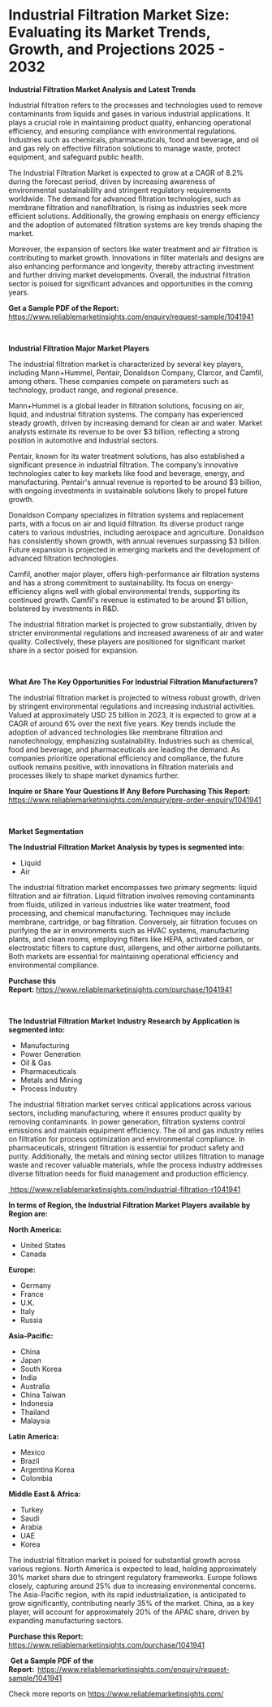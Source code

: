 <p><h1>Industrial Filtration Market Size: Evaluating its Market Trends, Growth, and Projections 2025 - 2032</h1></p><p><strong>Industrial Filtration Market Analysis and Latest Trends</strong></p>
<p><p>Industrial filtration refers to the processes and technologies used to remove contaminants from liquids and gases in various industrial applications. It plays a crucial role in maintaining product quality, enhancing operational efficiency, and ensuring compliance with environmental regulations. Industries such as chemicals, pharmaceuticals, food and beverage, and oil and gas rely on effective filtration solutions to manage waste, protect equipment, and safeguard public health.</p><p>The Industrial Filtration Market is expected to grow at a CAGR of 8.2% during the forecast period, driven by increasing awareness of environmental sustainability and stringent regulatory requirements worldwide. The demand for advanced filtration technologies, such as membrane filtration and nanofiltration, is rising as industries seek more efficient solutions. Additionally, the growing emphasis on energy efficiency and the adoption of automated filtration systems are key trends shaping the market. </p><p>Moreover, the expansion of sectors like water treatment and air filtration is contributing to market growth. Innovations in filter materials and designs are also enhancing performance and longevity, thereby attracting investment and further driving market developments. Overall, the industrial filtration sector is poised for significant advances and opportunities in the coming years.</p></p>
<p><strong>Get a Sample PDF of the Report:&nbsp;</strong> <a href="https://www.reliablemarketinsights.com/enquiry/request-sample/1041941?utm_campaign=2240&utm_medium=2&utm_source=Github&utm_content=ia&utm_term=08042025&utm_id=industrial-filtration">https://www.reliablemarketinsights.com/enquiry/request-sample/1041941</a></p>
<p>&nbsp;</p>
<p><strong>Industrial Filtration Major Market Players</strong></p>
<p><p>The industrial filtration market is characterized by several key players, including Mann+Hummel, Pentair, Donaldson Company, Clarcor, and Camfil, among others. These companies compete on parameters such as technology, product range, and regional presence.</p><p>Mann+Hummel is a global leader in filtration solutions, focusing on air, liquid, and industrial filtration systems. The company has experienced steady growth, driven by increasing demand for clean air and water. Market analysts estimate its revenue to be over $3 billion, reflecting a strong position in automotive and industrial sectors.</p><p>Pentair, known for its water treatment solutions, has also established a significant presence in industrial filtration. The company’s innovative technologies cater to key markets like food and beverage, energy, and manufacturing. Pentair's annual revenue is reported to be around $3 billion, with ongoing investments in sustainable solutions likely to propel future growth.</p><p>Donaldson Company specializes in filtration systems and replacement parts, with a focus on air and liquid filtration. Its diverse product range caters to various industries, including aerospace and agriculture. Donaldson has consistently shown growth, with annual revenues surpassing $3 billion. Future expansion is projected in emerging markets and the development of advanced filtration technologies.</p><p>Camfil, another major player, offers high-performance air filtration systems and has a strong commitment to sustainability. Its focus on energy-efficiency aligns well with global environmental trends, supporting its continued growth. Camfil's revenue is estimated to be around $1 billion, bolstered by investments in R&D.</p><p>The industrial filtration market is projected to grow substantially, driven by stricter environmental regulations and increased awareness of air and water quality. Collectively, these players are positioned for significant market share in a sector poised for expansion.</p></p>
<p>&nbsp;</p>
<p><strong>What Are The Key Opportunities For Industrial Filtration Manufacturers?</strong></p>
<p><p>The industrial filtration market is projected to witness robust growth, driven by stringent environmental regulations and increasing industrial activities. Valued at approximately USD 25 billion in 2023, it is expected to grow at a CAGR of around 6% over the next five years. Key trends include the adoption of advanced technologies like membrane filtration and nanotechnology, emphasizing sustainability. Industries such as chemical, food and beverage, and pharmaceuticals are leading the demand. As companies prioritize operational efficiency and compliance, the future outlook remains positive, with innovations in filtration materials and processes likely to shape market dynamics further.</p></p>
<p><strong>Inquire or Share Your Questions If Any Before Purchasing This Report:</strong> <a href="https://www.reliablemarketinsights.com/enquiry/pre-order-enquiry/1041941?utm_campaign=2240&utm_medium=2&utm_source=Github&utm_content=ia&utm_term=08042025&utm_id=industrial-filtration">https://www.reliablemarketinsights.com/enquiry/pre-order-enquiry/1041941</a></p>
<p>&nbsp;</p>
<p><strong>Market Segmentation</strong></p>
<p><strong>The Industrial Filtration Market Analysis by types is segmented into:</strong></p>
<p><ul><li>Liquid</li><li>Air</li></ul></p>
<p><p>The industrial filtration market encompasses two primary segments: liquid filtration and air filtration. Liquid filtration involves removing contaminants from fluids, utilized in various industries like water treatment, food processing, and chemical manufacturing. Techniques may include membrane, cartridge, or bag filtration. Conversely, air filtration focuses on purifying the air in environments such as HVAC systems, manufacturing plants, and clean rooms, employing filters like HEPA, activated carbon, or electrostatic filters to capture dust, allergens, and other airborne pollutants. Both markets are essential for maintaining operational efficiency and environmental compliance.</p></p>
<p><strong>Purchase this Report:&nbsp;</strong><a href="https://www.reliablemarketinsights.com/purchase/1041941?utm_campaign=2240&utm_medium=2&utm_source=Github&utm_content=ia&utm_term=08042025&utm_id=industrial-filtration">https://www.reliablemarketinsights.com/purchase/1041941</a></p>
<p>&nbsp;</p>
<p><strong>The Industrial Filtration Market Industry Research by Application is segmented into:</strong></p>
<p><ul><li>Manufacturing</li><li>Power Generation</li><li>Oil & Gas</li><li>Pharmaceuticals</li><li>Metals and Mining</li><li>Process Industry</li></ul></p>
<p><p>The industrial filtration market serves critical applications across various sectors, including manufacturing, where it ensures product quality by removing contaminants. In power generation, filtration systems control emissions and maintain equipment efficiency. The oil and gas industry relies on filtration for process optimization and environmental compliance. In pharmaceuticals, stringent filtration is essential for product safety and purity. Additionally, the metals and mining sector utilizes filtration to manage waste and recover valuable materials, while the process industry addresses diverse filtration needs for fluid management and production efficiency.</p></p>
<p><a href="https://www.reliablemarketinsights.com/industrial-filtration-r1041941?utm_campaign=2240&utm_medium=2&utm_source=Github&utm_content=ia&utm_term=08042025&utm_id=industrial-filtration">&nbsp;https://www.reliablemarketinsights.com/industrial-filtration-r1041941</a></p>
<p><strong>In terms of Region, the Industrial Filtration Market Players available by Region are:</strong></p>
<p>
    <p> <strong> North America: </strong>
        <ul>
            <li>United States</li>
            <li>Canada</li>
        </ul>
        </p> 
    <p> <strong> Europe: </strong>
        <ul>
            <li>Germany</li>
            <li>France</li>
            <li>U.K.</li>
            <li>Italy</li>
            <li>Russia</li>
        </ul>
        </p> 
    <p> <strong> Asia-Pacific: </strong>
        <ul>
            <li>China</li>
            <li>Japan</li>
            <li>South Korea</li>
            <li>India</li>
            <li>Australia</li>
            <li>China Taiwan</li>
            <li>Indonesia</li>
            <li>Thailand</li>
            <li>Malaysia</li>
        </ul>
        </p> 
    <p> <strong> Latin America: </strong>
        <ul>
            <li>Mexico</li>
            <li>Brazil</li>
            <li>Argentina Korea</li>
            <li>Colombia</li>
        </ul>
        </p> 
    <p> <strong> Middle East & Africa: </strong>
        <ul>
            <li>Turkey</li>
            <li>Saudi</li>
            <li>Arabia</li>
            <li>UAE</li>
            <li>Korea</li>
        </ul>
    </p>
    </p>
<p><p>The industrial filtration market is poised for substantial growth across various regions. North America is expected to lead, holding approximately 30% market share due to stringent regulatory frameworks. Europe follows closely, capturing around 25% due to increasing environmental concerns. The Asia-Pacific region, with its rapid industrialization, is anticipated to grow significantly, contributing nearly 35% of the market. China, as a key player, will account for approximately 20% of the APAC share, driven by expanding manufacturing sectors.</p></p>
<p><strong>Purchase this Report: </strong><a href="https://www.reliablemarketinsights.com/purchase/1041941?utm_campaign=2240&utm_medium=2&utm_source=Github&utm_content=ia&utm_term=08042025&utm_id=industrial-filtration">https://www.reliablemarketinsights.com/purchase/1041941</a></p>
<p>&nbsp;<strong>Get a Sample PDF of the Report:&nbsp;&nbsp;</strong><a href="https://www.reliablemarketinsights.com/enquiry/request-sample/1041941?utm_campaign=2240&utm_medium=2&utm_source=Github&utm_content=ia&utm_term=08042025&utm_id=industrial-filtration">https://www.reliablemarketinsights.com/enquiry/request-sample/1041941</a></p>
<p><strong></strong></p>
<p>Check more reports on <a href="https://www.reliablemarketinsights.com/?utm_campaign=2240&utm_medium=2&utm_source=Github&utm_content=ia&utm_term=08042025&utm_id=industrial-filtration">https://www.reliablemarketinsights.com/</a></p>